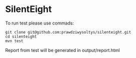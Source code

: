 # SilentEight
To run test please use commads:
```
git clone git@github.com:prawdziwysoltys/silenteight.git
cd silenteight
mvn test
```

Report from test will be generated in output/report.html

